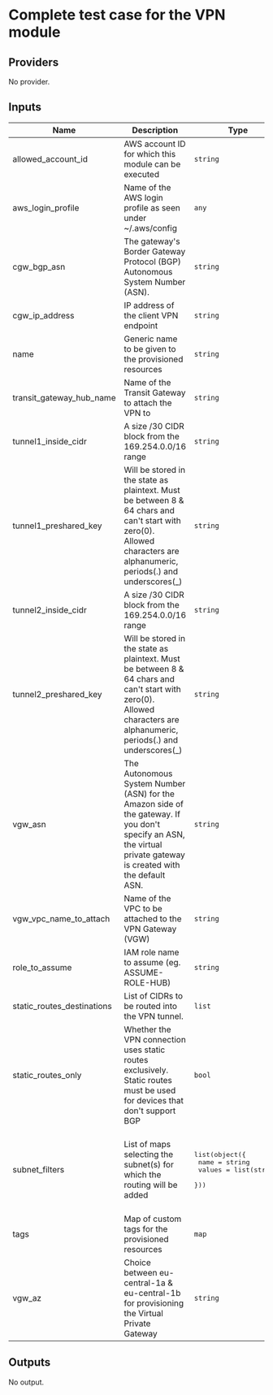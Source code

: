 # Complete test case for the VPN module

<!-- BEGINNING OF PRE-COMMIT-TERRAFORM DOCS HOOK -->
## Providers

No provider.

## Inputs

| Name | Description | Type | Default | Required |
|------|-------------|------|---------|:-----:|
| allowed\_account\_id | AWS account ID for which this module can be executed | `string` | n/a | yes |
| aws\_login\_profile | Name of the AWS login profile as seen under ~/.aws/config | `any` | n/a | yes |
| cgw\_bgp\_asn | The gateway's Border Gateway Protocol (BGP) Autonomous System Number (ASN). | `string` | n/a | yes |
| cgw\_ip\_address | IP address of the client VPN endpoint | `string` | n/a | yes |
| name | Generic name to be given to the provisioned resources | `string` | n/a | yes |
| transit\_gateway\_hub\_name | Name of the Transit Gateway to attach the VPN to | `string` | n/a | yes |
| tunnel1\_inside\_cidr | A size /30 CIDR block from the 169.254.0.0/16 range | `string` | n/a | yes |
| tunnel1\_preshared\_key | Will be stored in the state as plaintext. Must be between 8 & 64 chars and can't start with zero(0). Allowed characters are alphanumeric, periods(.) and underscores(\_) | `string` | n/a | yes |
| tunnel2\_inside\_cidr | A size /30 CIDR block from the 169.254.0.0/16 range | `string` | n/a | yes |
| tunnel2\_preshared\_key | Will be stored in the state as plaintext. Must be between 8 & 64 chars and can't start with zero(0). Allowed characters are alphanumeric, periods(.) and underscores(\_) | `string` | n/a | yes |
| vgw\_asn | The Autonomous System Number (ASN) for the Amazon side of the gateway. If you don't specify an ASN, the virtual private gateway is created with the default ASN. | `string` | n/a | yes |
| vgw\_vpc\_name\_to\_attach | Name of the VPC to be attached to the VPN Gateway (VGW) | `string` | n/a | yes |
| role\_to\_assume | IAM role name to assume (eg. ASSUME-ROLE-HUB) | `string` | `""` | no |
| static\_routes\_destinations | List of CIDRs to be routed into the VPN tunnel. | `list` | `[]` | no |
| static\_routes\_only | Whether the VPN connection uses static routes exclusively. Static routes must be used for devices that don't support BGP | `bool` | `false` | no |
| subnet\_filters | List of maps selecting the subnet(s) for which the routing will be added | <pre>list(object({<br>    name   = string<br>    values = list(string)<br>  }))<br></pre> | <pre>[<br>  {<br>    "name": "tag:Name",<br>    "values": [<br>      "private"<br>    ]<br>  }<br>]<br></pre> | no |
| tags | Map of custom tags for the provisioned resources | `map` | `{}` | no |
| vgw\_az | Choice between eu-central-1a & eu-central-1b for provisioning the Virtual Private Gateway | `string` | `"eu-central-1a"` | no |

## Outputs

No output.

<!-- END OF PRE-COMMIT-TERRAFORM DOCS HOOK -->
